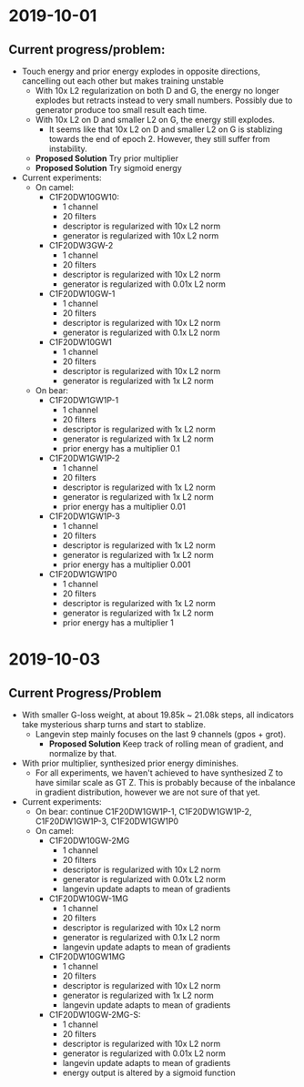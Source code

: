 # 2019-10-01
## Current progress/problem:
* Touch energy and prior energy explodes in opposite directions, cancelling out each other but makes training unstable
    * With 10x L2 regularization on both D and G, the energy no longer explodes but retracts instead to very small numbers. Possibly due to generator produce too small result each time.
    * With 10x L2 on D and smaller L2 on G, the energy still explodes. 
        * It seems like that 10x L2 on D and smaller L2 on G is stablizing towards the end of epoch 2. However, they still suffer from instability. 
    * **Proposed Solution** Try prior multiplier
    * **Proposed Solution** Try sigmoid energy
* Current experiments:
    * On camel: 
        * C1F20DW10GW10: 
            * 1 channel
            * 20 filters
            * descriptor is regularized with 10x L2 norm
            * generator is regularized with 10x L2 norm
        * C1F20DW3GW-2
            * 1 channel
            * 20 filters
            * descriptor is regularized with 10x L2 norm    <!-- this is a typo in exp name. descriptor L2 is 10x instead of 3x -->
            * generator is regularized with 0.01x L2 norm
        * C1F20DW10GW-1
            * 1 channel
            * 20 filters
            * descriptor is regularized with 10x L2 norm
            * generator is regularized with 0.1x L2 norm
        * C1F20DW10GW1
            * 1 channel
            * 20 filters
            * descriptor is regularized with 10x L2 norm
            * generator is regularized with 1x L2 norm
    * On bear: 
        * C1F20DW1GW1P-1
            * 1 channel
            * 20 filters
            * descriptor is regularized with 1x L2 norm
            * generator is regularized with 1x L2 norm
            * prior energy has a multiplier 0.1
        * C1F20DW1GW1P-2
            * 1 channel
            * 20 filters
            * descriptor is regularized with 1x L2 norm
            * generator is regularized with 1x L2 norm
            * prior energy has a multiplier 0.01
        * C1F20DW1GW1P-3
            * 1 channel
            * 20 filters
            * descriptor is regularized with 1x L2 norm
            * generator is regularized with 1x L2 norm
            * prior energy has a multiplier 0.001
        * C1F20DW1GW1P0
            * 1 channel
            * 20 filters
            * descriptor is regularized with 1x L2 norm
            * generator is regularized with 1x L2 norm
            * prior energy has a multiplier 1
    <!-- * On donkey: C1F20DW10GW10S, C1F20DW3GW-2S, C1F20DW10GW-1S, C1F20DW10GW1S -->

# 2019-10-03
## Current Progress/Problem
* With smaller G-loss weight, at about 19.85k ~ 21.08k steps, all indicators take mysterious sharp turns and start to stablize. 
    * Langevin step mainly focuses on the last 9 channels (gpos + grot). 
        * **Proposed Solution** Keep track of rolling mean of gradient, and normalize by that. 
* With prior multiplier, synthesized prior energy diminishes.
    * For all experiments, we haven't achieved to have synthesized Z to have similar scale as GT Z. This is probably because of the inbalance in gradient distribution, however we are not sure of that yet.
* Current experiments:
    * On bear: continue C1F20DW1GW1P-1, C1F20DW1GW1P-2, C1F20DW1GW1P-3, C1F20DW1GW1P0
    * On camel: 
        * C1F20DW10GW-2MG
            * 1 channel
            * 20 filters
            * descriptor is regularized with 10x L2 norm
            * generator is regularized with 0.01x L2 norm
            * langevin update adapts to mean of gradients
        * C1F20DW10GW-1MG
            * 1 channel
            * 20 filters
            * descriptor is regularized with 10x L2 norm
            * generator is regularized with 0.1x L2 norm
            * langevin update adapts to mean of gradients
        * C1F20DW10GW1MG
            * 1 channel
            * 20 filters
            * descriptor is regularized with 10x L2 norm
            * generator is regularized with 1x L2 norm
            * langevin update adapts to mean of gradients
        * C1F20DW10GW-2MG-S: 
            * 1 channel
            * 20 filters
            * descriptor is regularized with 10x L2 norm
            * generator is regularized with 0.01x L2 norm
            * langevin update adapts to mean of gradients
            * energy output is altered by a sigmoid function